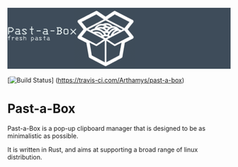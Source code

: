 ![Past-a-Box](assets/banner.png)

[![Build Status](https://travis-ci.com/Arthamys/past-a-box.svg?branch=master)]
(https://travis-ci.com/Arthamys/past-a-box)

# Past-a-Box

Past-a-Box is a pop-up clipboard manager that is designed to be as minimalistic
as possible.

It is written in Rust, and aims at supporting a broad range of linux
distribution.

